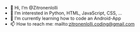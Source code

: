 - 👋 Hi, I’m @Zitronenlolli
- 👀 I’m interested in Python, HTML, JavaScript, CSS, ...
- 🌱 I’m currently learning how to code an Android-App
- 📫 How to reach me: mailto:zitronenlolli.coding@gmail.com

<!---
Zitronenlolli/Zitronenlolli is a ✨ special ✨ repository because its `README.md` (this file) appears on your GitHub profile.
You can click the Preview link to take a look at your changes.
--->
